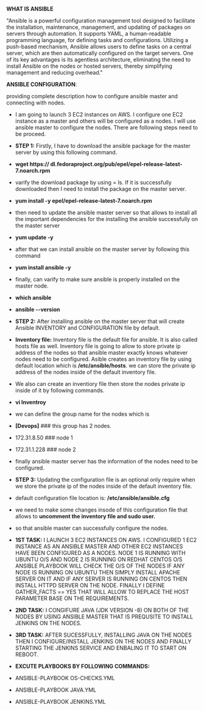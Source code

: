**WHAT IS ANSIBLE**

"Ansible is a powerful configuration management tool designed to facilitate the installation, maintenance, management, and updating of packages on servers through automation. It supports YAML, a human-readable programming language, for defining tasks and configurations. Utilizing a push-based mechanism, Ansible allows users to define tasks on a central server, which are then automatically configured on the target servers. One of its key advantages is its agentless architecture, eliminating the need to install Ansible on the nodes or hosted servers, thereby simplifying management and reducing overhead."


**ANSIBLE CONFIGURATION**:

providing complete description how to configure ansible master and connecting with nodes.

- I am going to launch 3 EC2 instances on AWS. I configure one EC2 instance as a master and others will be configured as a nodes. I will use ansible master to configure
  the nodes. There are following steps need to be proceed.

 - **STEP 1:** Firstly, I have to download the ansible package for the master server by using this following command.
 - **wget https:// dl.fedoraproject.org/pub/epel/epel-release-latest-7.noarch.rpm**
 - varify the download package by using = ls. If it is successfully downloaded then I need to install the package on the master server.
 - **yum install -y epel/epel-release-latest-7.noarch.rpm**
 - then need to update the ansible master server so that allows to install all the important dependencies for the installing the ansible successfully on the master server
 - **yum update -y**
 - after that we can install ansible on the master server by following this command
 - **yum install ansible -y**
 - finally, can varify to make sure ansible is properly installed on the master node.
 - **which ansible**
 - **ansible --version**
   

 - **STEP 2:** After installing ansible on the master server that will create Ansible INVENTORY and CONFIGURATION file by default.
 
 - **Inventory file:** Inventory file is the default file for ansible. It is also called hosts file as well. Inventory file is going to allow to store
   private ip address of the nodes so that ansible master exactly knows whatever nodes need to be configured. Asible creates an inventory file by using
   default location which is **/etc/ansible/hosts**. we can store the private ip address of the nodes inside of the default inventory file.
 
 - We also can create an inventiory file then store the nodes private ip inside of it by following commands.
 - **vi Inventroy**
 - we can define the group name for the nodes which is
 - **[Devops]** ### this group has 2 nodes.
 - 172.31.8.50 ### node 1
 - 172.31.1.228 ### node 2
 - finally ansible master server has the information of the nodes need to be configured.


 - **STEP 3:** Updating the configuration file is an optional only require when we store the private ip of the nodes inside of the default inventory file.
 - default configuration file location is: **/etc/ansible/ansible.cfg**
 - we need to make some changes insode of this configuration file that allows to **uncomment the inventory file and sudo user.**
 - so that ansible master can successfully configure the nodes.

   
 
  
  




- **1ST TASK:**
I LAUNCH 3 EC2 INSTANCES ON AWS. I CONFIGURED 1 EC2 INSTANCE AS AN ANSIBLE MASTER AND OTHER EC2 INSTANCES HAVE BEEN CONFIGURED AS A NODES.
NODE 1 IS RUNNING WITH UBUNTU O/S AND NODE 2 IS RUNNING ON REDHAT CENTOS O/S
ANSIBLE PLAYBOOK WILL CHECK THE O/S OF THE NODES IF ANY NODE IS RUNNING ON UBUNTU THEN SIMPLY INSTALL APACHE SERVER ON IT AND IF ANY SERVER
IS RUNNING ON CENTOS THEN INSTALL HTTPD SERVER ON THE NODE. FINALLY I DEFINE GATHER_FACTS == YES THAT WILL ALLOW TO REPLACE THE HOST PARAMETER 
BASE ON THE REQUIREMENTS.

- **2ND TASK:**
I CONGIFURE JAVA (JDK VERSION -8) ON BOTH OF THE NODES BY USING ANSIBLE MASTER THAT IS PREQUSITE TO INSTALL JENKINS ON THE NODES.

- **3RD TASK:**
AFTER SUCESSFULLY, INSTALLING JAVA ON THE NODES THEN I CONFIGURE/INSTALL JENKINS ON THE NODES AND FINALLY STARTING THE JENKINS SERVICE AND ENBALING IT TO START ON REBOOT.

- **EXCUTE PLAYBOOKS BY FOLLOWING COMMANDS:**
- ANSIBLE-PLAYBOOK OS-CHECKS.YML
- ANSIBLE-PLAYBOOK JAVA.YML
- ANSIBLE-PLAYBOOK JENKINS.YML
